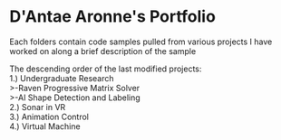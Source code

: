# D'Antae Aronne's Portfolio
Each folders contain code samples pulled from various projects I have worked on along a brief description of the sample     
     
The descending order of the last modified projects:    
1.) Undergraduate Research    
     >-Raven Progressive Matrix Solver    
     >-AI Shape Detection and Labeling     
2.) Sonar in VR    
3.) Animation Control     
4.) Virtual Machine     

